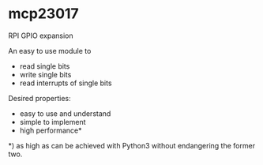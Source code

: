 # mcp23017
RPI GPIO expansion

An easy to use module to 
 - read single bits
 - write single bits
 - read interrupts of single bits

Desired properties: 
 - easy to use and understand
 - simple to implement
 - high performance*
 
 *) as high as can be achieved with Python3 without 
    endangering the former two.
